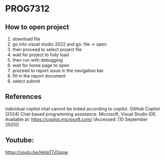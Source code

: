 # PROG7312

## How to open project

1. download file
2. go into visual studio 2022 and go: file -> open
3. then proceed to select project file
4. wait for project to fully load
5. then run with debugging
6. wait for home page to open
7. proceed to report issue in the navigation bar
8. fill in the report document
9. select submit

## References
individual copilot chat cannot be linked according to copilot.
GitHub Copilot (2024) Chat-based programming assistance. Microsoft, Visual Studio IDE. Available at: https://copilot.microsoft.com/ (Accessed: [10 September 2025])

## Youtube:
https://youtu.be/HpIpT7JOqow
